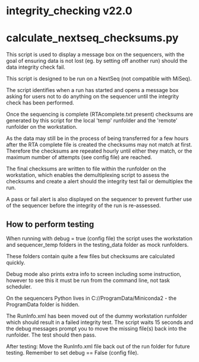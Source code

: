 # integrity_checking v22.0

# calculate_nextseq_checksums.py
This script is used to display a message box on the sequencers, with the goal of ensuring data is not lost (eg. by setting off another run) should the data integrity check fail. 

This script is designed to be run on a NextSeq (not compatible with MiSeq). 

The script identifies when a run has started and opens a message box asking for users not to do anything on the sequencer until the integrity check has been performed.

Once the sequencing is complete (RTAcomplete.txt present) checksums are generated by this script for the local 'temp' runfolder and the 'remote' runfolder on the workstation.

As the data may still be in the process of being transferred for a few hours after the RTA complete file is created the checksums may not match at first. Therefore the checksums are repeated hourly until either they match, or the maximum number of attempts (see config file) are reached.

The final checksums are written to file within the runfolder on the workstation, which enables the demultiplexing script to assess the checksums and create a alert should the integrity test fail or demultiplex the run.

A pass or fail alert is also displayed on the sequencer to prevent further use of the sequencer before the integrity of the run is re-assessed.

## How to perform testing
When running with debug = true (config file) the script uses the workstation and sequencer_temp folders in the testing_data folder as mock runfolders.

These folders contain quite a few files but checksums are calculated quickly.

Debug mode also prints extra info to screen including some instruction, however to see this it must be run from the command line, not task scheduler.

On the sequencers Python lives in C://ProgramData/Miniconda2 - the ProgramData folder is hidden.

The RunInfo.xml has been moved out of the dummy workstation runfolder which should result in a failed integrity test. 
The script waits 15 seconds and the debug messages prompt you to move the missing file(s) back into the runfolder.
The test should then pass.


After testing:
Move the RunInfo.xml file back out of the run folder for future testing.
Remember to set debug == False (config file).
